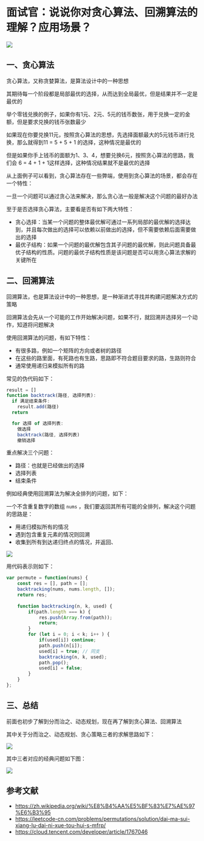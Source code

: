 # 面试官：说说你对贪心算法、回溯算法的理解？应用场景？



 ![](https://static.vue-js.com/1d49eae0-2e8e-11ec-a752-75723a64e8f5.png)

## 一、贪心算法

贪心算法，又称贪婪算法，是算法设计中的一种思想

其期待每一个阶段都是局部最优的选择，从而达到全局最优，但是结果并不一定是最优的

举个零钱兑换的例子，如果你有1元、2元、5元的钱币数张，用于兑换一定的金额，但是要求兑换的钱币张数最少

如果现在你要兑换11元，按照贪心算法的思想，先选择面额最大的5元钱币进行兑换，那么就得到11 = 5 + 5 + 1 的选择，这种情况是最优的

但是如果你手上钱币的面额为1、3、4，想要兑换6元，按照贪心算法的思路，我们会 6 = 4 + 1 + 1这样选择，这种情况结果就不是最优的选择

从上面例子可以看到，贪心算法存在一些弊端，使用到贪心算法的场景，都会存在一个特性：

一旦一个问题可以通过贪心法来解决，那么贪心法一般是解决这个问题的最好办法

至于是否选择贪心算法，主要看是否有如下两大特性：

-  贪心选择：当某一个问题的整体最优解可通过一系列局部的最优解的选择达到，并且每次做出的选择可以依赖以前做出的选择，但不需要依赖后面需要做出的选择
- 最优子结构：如果一个问题的最优解包含其子问题的最优解，则此问题具备最优子结构的性质。问题的最优子结构性质是该问题是否可以用贪心算法求解的关键所在



## 二、回溯算法

回溯算法，也是算法设计中的一种思想，是一种渐进式寻找并构建问题解决方式的策略

回溯算法会先从一个可能的工作开始解决问题，如果不行，就回溯并选择另一个动作，知道将问题解决

使用回溯算法的问题，有如下特性：

- 有很多路，例如一个矩阵的方向或者树的路径
- 在这些的路里面，有死路也有生路，思路即不符合题目要求的路，生路则符合
- 通常使用递归来模拟所有的路

常见的伪代码如下：

```javascript
result = []
function backtrack(路径, 选择列表):
  if 满足结束条件:
    result.add(路径)
  return

  for 选择 of 选择列表:
    做选择
    backtrack(路径, 选择列表)
    撤销选择
```

重点解决三个问题：

- 路径：也就是已经做出的选择
- 选择列表
- 结束条件



例如经典使用回溯算法为解决全排列的问题，如下：

一个不含重复数字的数组 `nums` ，我们要返回其所有可能的全排列，解决这个问题的思路是：

- 用递归模拟所有的情况
- 遇到包含重复元素的情况则回溯
- 收集到所有到达递归终点的情况，并返回、

 ![](https://static.vue-js.com/2a030f00-2e8e-11ec-8e64-91fdec0f05a1.png)

用代码表示则如下：

```javascript
var permute = function(nums) {
    const res = [], path = [];
    backtracking(nums, nums.length, []);
    return res;
    
    function backtracking(n, k, used) {
        if(path.length === k) {
            res.push(Array.from(path));
            return;
        }
        for (let i = 0; i < k; i++ ) {
            if(used[i]) continue;
            path.push(n[i]);
            used[i] = true; // 同支
            backtracking(n, k, used);
            path.pop();
            used[i] = false;
        }
    }
};
```





## 三、总结

前面也初步了解到分而治之、动态规划，现在再了解到贪心算法、回溯算法

其中关于分而治之、动态规划、贪心策略三者的求解思路如下：

 ![](https://static.vue-js.com/504b5230-2e8e-11ec-8e64-91fdec0f05a1.png)

其中三者对应的经典问题如下图：

 ![](https://static.vue-js.com/62cdc910-2e8e-11ec-8e64-91fdec0f05a1.png)



## 参考文献

- https://zh.wikipedia.org/wiki/%E8%B4%AA%E5%BF%83%E7%AE%97%E6%B3%95
- https://leetcode-cn.com/problems/permutations/solution/dai-ma-sui-xiang-lu-dai-ni-xue-tou-hui-s-mfrp/
- https://cloud.tencent.com/developer/article/1767046
